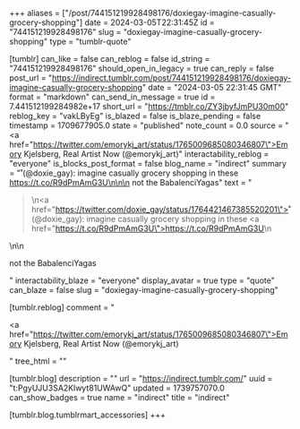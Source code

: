 +++
aliases = ["/post/744151219928498176/doxiegay-imagine-casually-grocery-shopping"]
date = 2024-03-05T22:31:45Z
id = "744151219928498176"
slug = "doxiegay-imagine-casually-grocery-shopping"
type = "tumblr-quote"

[tumblr]
can_like = false
can_reblog = false
id_string = "744151219928498176"
should_open_in_legacy = true
can_reply = false
post_url = "https://indirect.tumblr.com/post/744151219928498176/doxiegay-imagine-casually-grocery-shopping"
date = "2024-03-05 22:31:45 GMT"
format = "markdown"
can_send_in_message = true
id = 7.441512199284982e+17
short_url = "https://tmblr.co/ZY3jbyfJmPU30m00"
reblog_key = "vakLByEg"
is_blazed = false
is_blaze_pending = false
timestamp = 1709677905.0
state = "published"
note_count = 0.0
source = "<a href=\"https://twitter.com/emorykj_art/status/1765009685080346807\">Emory Kjelsberg, Real Artist Now (@emorykj_art)</a>"
interactability_reblog = "everyone"
is_blocks_post_format = false
blog_name = "indirect"
summary = "̊ (@doxie_gay): imagine casually grocery shopping in these https://t.co/R9dPmAmG3U\n\n\n not the BabalenciYagas"
text = "<blockquote><p>\n<a href=\"https://twitter.com/doxie_gay/status/1764421467385520201\">̊ (@doxie_gay)</a>: imagine casually grocery shopping in these <a href=\"https://t.co/R9dPmAmG3U\">https://t.co/R9dPmAmG3U</a>\n</p></blockquote>\n\n<p>not the BabalenciYagas</p>"
interactability_blaze = "everyone"
display_avatar = true
type = "quote"
can_blaze = false
slug = "doxiegay-imagine-casually-grocery-shopping"

[tumblr.reblog]
comment = "<p><a href=\"https://twitter.com/emorykj_art/status/1765009685080346807\">Emory Kjelsberg, Real Artist Now (@emorykj_art)</a></p>"
tree_html = ""

[tumblr.blog]
description = ""
url = "https://indirect.tumblr.com/"
uuid = "t:PgyUJU3SA2Klwyt81UWAwQ"
updated = 1739757070.0
can_show_badges = true
name = "indirect"
title = "indirect"

[tumblr.blog.tumblrmart_accessories]
+++
